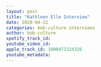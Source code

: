 ```yaml
---
layout: post
title: "Kathleen Elle Interview"
date: 2020-04-22
categories: bob-culture interviews
author: bob-culture
spotify_track_id: 
youtube_video_id: 
apple_track_id: 1000472324326
youtube_metadata: 
---
```

